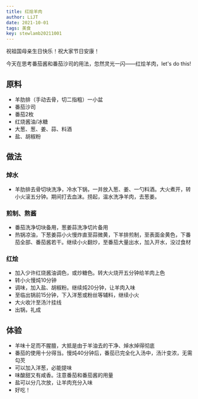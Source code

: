 ```yaml
---
title: 红烩羊肉
author: LiJT
date: 2021-10-01
tags: 美食
key: stewlamb20211001
---
```


祝祖国母亲生日快乐！祝大家节日安康！

今天在思考番茄酱和番茄沙司的用法，忽然灵光一闪——红烩羊肉，let's do this!
<!--more-->

## 原料
- 羊肋排（手动去骨，切二指粗）一小盆
- 番茄沙司
- 番茄2枚
- 红烧酱油/冰糖
- 大葱、葱、姜、蒜、料酒
- 盐、胡椒粉

## 做法
### 焯水
- 羊肋排去骨切块洗净，冷水下锅，一并放入葱、姜、一勺料酒。大火煮开，转小火滚五分钟。期间打去血沫。捞起，温水洗净羊肉，去葱姜。

### 煎制、熬酱
- 番茄洗净切块备用，葱姜蒜洗净切片备用
- 热锅凉油，下葱姜蒜小火慢炸直至蒜微黄，下羊排煎制，至表面金黄色，下番茄全部、番茄酱若干。继续小火翻炒，至番茄大量出水，加入开水，没过食材

### 红烩
- 加入少许红烧酱油调色，或炒糖色。转大火烧开五分钟给羊肉上色
- 转小火慢炖10分钟
- 调味，加入盐、胡椒粉。继续炖20分钟，让羊肉入味
- 至临出锅前15分钟，下入洋葱或粉丝等辅料，继续小火
- 大火收汁至汤汁挂线
- 出锅，礼成

## 体验
- 羊味十足而不腥膻，大抵是由于羊油去的干净、焯水焯得彻底
- 番茄的使用十分得当。慢炖40分钟后，番茄已完全化入汤中，汤汁变浓，无需勾芡
- 可以加入洋葱，必能提味
- 味酸甜又有咸香。注意番茄和番茄酱的用量
- 盐可以分几次放，让羊肉充分入味
- 好吃！
